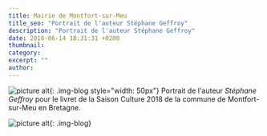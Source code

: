 ```yaml
---
title: Mairie de Montfort-sur-Meu
title_seo: "Portrait de l'auteur Stéphane Geffroy"
description: "Portrait de l'auteur Stéphane Geffroy"
date: 2018-06-14 18:31:31 +0200
thumbnail:
category:
excerpt: ""
author:
---
```


![picture alt](/images/blog/montfort-sur-meu_02.jpg "Montfort-sur-Meu"){: .img-blog style="width: 50px"} Portrait de l'auteur *Stéphane Geffroy* pour le livret de la Saison Culture 2018 de la commune de Montfort-sur-Meu en Bretagne.


![picture alt](/images/blog/montfort-sur-meu_01.jpg "Montfort-sur-Meu"){: .img-blog}
